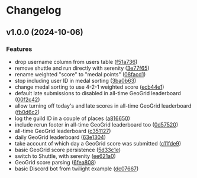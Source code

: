 # Changelog

## v1.0.0 (2024-10-06)

### Features

* drop username column from users table
([f51a736](https://github.com/maddiemort/vexillologist/commit/f51a736fe9d0b138f04b013ebcc96866c1d2cb15))
* remove shuttle and run directly with serenity
([3e77f65](https://github.com/maddiemort/vexillologist/commit/3e77f65b46d7715ae656928ec644eaa23c87cbf0))
* rename weighted "score" to "medal points"
([08facd1](https://github.com/maddiemort/vexillologist/commit/08facd17eff9b6d0d09d22f52e9d4c68124b6e98))
* stop including user ID in medal sorting
([3ba0b63](https://github.com/maddiemort/vexillologist/commit/3ba0b63ab9d9b99ece2e6069558db310c1db6fcc))
* change medal sorting to use 4-2-1 weighted score
([ecb44e1](https://github.com/maddiemort/vexillologist/commit/ecb44e1d4b0140987130019f2f018277c01ac8c8))
* default late submissions to disabled in all-time GeoGrid leaderboard
([00f2c42](https://github.com/maddiemort/vexillologist/commit/00f2c426e527a75ee323a050dd40c6bfe3002bfa))
* allow turning off today's and late scores in all-time GeoGrid leaderboard
([fb0d6c2](https://github.com/maddiemort/vexillologist/commit/fb0d6c2bc4239b1c8759bc591b72b892e75e6512))
* log the guild ID in a couple of places
([a816650](https://github.com/maddiemort/vexillologist/commit/a81665016efc08552d3ca7c733721d8febd21678))
* include rerun footer in all-time GeoGrid leaderboard too
([0d57520](https://github.com/maddiemort/vexillologist/commit/0d5752029ba3f703ae555877ed425823551a7704))
* all-time GeoGrid leaderboard
([c351127](https://github.com/maddiemort/vexillologist/commit/c35112761d0e76b84e3e157857501bcad26f957c))
* daily GeoGrid leaderboard
([63e1304](https://github.com/maddiemort/vexillologist/commit/63e13041e2e6cc865f3ab33e9f400656d00c7ef0))
* take account of which day a GeoGrid score was submitted
([c11fde9](https://github.com/maddiemort/vexillologist/commit/c11fde90fa1f5a77aef7dfa52a1fe4e4260d49ce))
* basic GeoGrid score persistence
([5d33c1e](https://github.com/maddiemort/vexillologist/commit/5d33c1ece7033be6c8e3973aa592839016968dc9))
* switch to Shuttle, with serenity
([ee621a0](https://github.com/maddiemort/vexillologist/commit/ee621a08c60f649b61ed146594489e85dde3d58b))
* GeoGrid score parsing
([6fea808](https://github.com/maddiemort/vexillologist/commit/6fea808aa105c1bcdae915749dbe528fe630ba93))
* basic Discord bot from twilight example
([dc07667](https://github.com/maddiemort/vexillologist/commit/dc07667f7aaf1dbdc43f42c5748f741570618d36))
